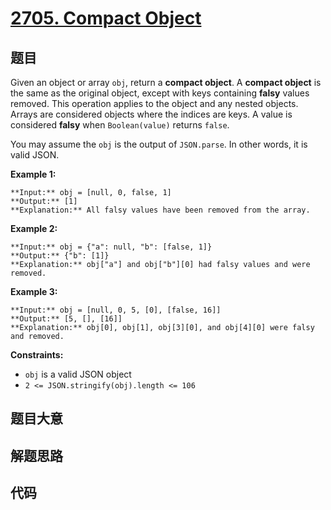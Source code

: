 # [2705. Compact Object](https://leetcode.com/problems/compact-object)

## 题目

Given an object or array `obj`, return a **compact object**. A **compact
object**  is the same as the original object, except with keys containing
**falsy** values removed. This operation applies to the object and any nested
objects. Arrays are considered objects where the indices are keys. A value is
considered **falsy**  when `Boolean(value)` returns `false`.

You may assume the `obj` is the output of `JSON.parse`. In other words, it is
valid JSON.



**Example 1:**

    
    
    **Input:** obj = [null, 0, false, 1]
    **Output:** [1]
    **Explanation:** All falsy values have been removed from the array.
    

**Example 2:**

    
    
    **Input:** obj = {"a": null, "b": [false, 1]}
    **Output:** {"b": [1]}
    **Explanation:** obj["a"] and obj["b"][0] had falsy values and were removed.

**Example 3:**

    
    
    **Input:** obj = [null, 0, 5, [0], [false, 16]]
    **Output:** [5, [], [16]]
    **Explanation:** obj[0], obj[1], obj[3][0], and obj[4][0] were falsy and removed.
    



**Constraints:**

  * `obj` is a valid JSON object
  * `2 <= JSON.stringify(obj).length <= 106`


## 题目大意

## 解题思路

## 代码

```javascript

```

